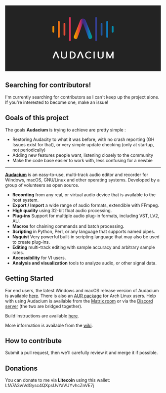 [![Audacium](.github/audacium_logo.png)](https://audacium.xyz)
<br/>

## Searching for contributors!
I'm currently searching for contributors as I can't keep up the project alone. If you're interested to become one, make an issue!

## Goals of this project
The goals **Audacium** is trying to achieve are pretty simple :
- Restoring Audacity to what it was before, with no crash reporting (GH Issues exist for that), or very simple update checking (only at startup, not periodically)
- Adding new features people want, listening closely to the community
- Make the code base easier to work with, less confusing for a newbie

----------------

[**Audacium**](https://audacium.seb1g.live) is an easy-to-use, multi-track audio editor and recorder for Windows, macOS, GNU/Linux and other operating systems. Developed by a group of volunteers as open source.

- **Recording** from any real, or virtual audio device that is available to the host system.
- **Export / Import** a wide range of audio formats, extendible with FFmpeg.
- **High quality** using 32-bit float audio processing.
- **Plug-ins** Support for multiple audio plug-in formats, including VST, LV2, AU.
- **Macros** for chaining commands and batch processing.
- **Scripting** in Python, Perl, or any language that supports named pipes.
- **Nyquist** Very powerful built-in scripting language that may also be used to create plug-ins.
- **Editing** multi-track editing with sample accuracy and arbitrary sample rates.
- **Accessibility** for VI users.
- **Analysis and visualization** tools to analyze audio, or other signal data.

## Getting Started

For end users, the latest Windows and macOS release version of Audacium is available [here](https://github.com/SartoxSoftware/audacium/releases/latest).
There is also an [AUR package](https://aur.archlinux.org/packages/audacium-git/) for Arch Linux users.
Help with using Audacium is available from the [Matrix room](https://matrix.to/#/#audacium:envs.net) or via the [Discord server](https://discord.gg/ZH5234Abhb) (the two are bridged together).

Build instructions are available [here](https://github.com/SartoxOnlyGNU/audacium/wiki/Building).

More information is available from the [wiki](https://github.com/SartoxOnlyGNU/audacium/wiki).

## How to contribute
Submit a pull request, then we'll carefully review it and merge it if possible.

## Donations
You can donate to me via **Litecoin** using this wallet: LfA7A3wVdGysc4QXpsUvYaVUYvhcZnVE7j
